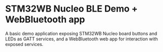# STM32WB Nucleo BLE Demo + WebBluetooth app
A basic demo application exposing STM32WB Nucleo board buttons and LEDs as GATT services, and a WebBluetooth web app for interaction with exposed services.
